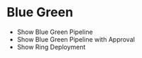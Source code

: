 # Blue Green

- Show Blue Green Pipeline
- Show Blue Green Pipeline with Approval
- Show Ring Deployment
